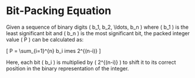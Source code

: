 
# Bit-Packing Equation

Given a sequence of binary digits \( b_1, b_2, \ldots, b_n \) where \( b_1 \) is the least significant bit and \( b_n \) is the most significant bit, the packed integer value \( P \) can be calculated as:

\[ P = \sum_{i=1}^{n} b_i 	imes 2^{(n-i)} \]

Here, each bit \( b_i \) is multiplied by \( 2^{(n-i)} \) to shift it to its correct position in the binary representation of the integer.
